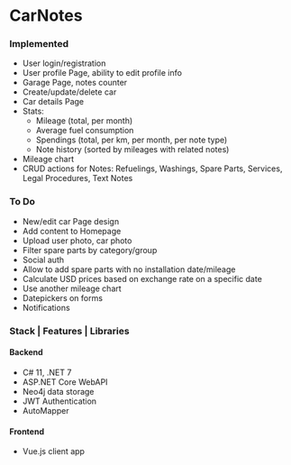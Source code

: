 # CarNotes

### Implemented
- User login/registration
- User profile Page, ability to edit profile info
- Garage Page, notes counter
- Create/update/delete car
- Car details Page
- Stats:
    - Mileage (total, per month)
    - Average fuel consumption
    - Spendings (total, per km, per month, per note type)
    - Note history (sorted by mileages with related notes)
- Mileage chart
- CRUD actions for Notes: Refuelings, Washings, Spare Parts, Services, Legal Procedures, Text Notes

### To Do
- New/edit car Page design
- Add content to Homepage
- Upload user photo, car photo
- Filter spare parts by category/group
- Social auth
- Allow to add spare parts with no installation date/mileage
- Calculate USD prices based on exchange rate on a specific date
- Use another mileage chart
- Datepickers on forms
- Notifications

### Stack | Features | Libraries

#### Backend
- C# 11, .NET 7
- ASP.NET Core WebAPI
- Neo4j data storage
- JWT Authentication
- AutoMapper

#### Frontend
- Vue.js client app
